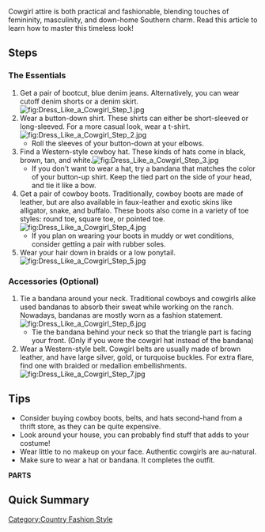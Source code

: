 Cowgirl attire is both practical and fashionable, blending touches of
femininity, masculinity, and down-home Southern charm. Read this article
to learn how to master this timeless look!

## Steps

### The Essentials

1.  Get a pair of bootcut, blue denim jeans. Alternatively, you can wear
    cutoff denim shorts or a denim
    skirt.![](Dress_Like_a_Cowgirl_Step_1.jpg "fig:Dress_Like_a_Cowgirl_Step_1.jpg")
2.  Wear a button-down shirt. These shirts can either be short-sleeved
    or long-sleeved. For a more casual look, wear a
    t-shirt.![](Dress_Like_a_Cowgirl_Step_2.jpg "fig:Dress_Like_a_Cowgirl_Step_2.jpg")
    -   Roll the sleeves of your button-down at your elbows.
3.  Find a Western-style cowboy hat. These kinds of hats come in black,
    brown, tan, and
    white.![](Dress_Like_a_Cowgirl_Step_3.jpg "fig:Dress_Like_a_Cowgirl_Step_3.jpg")
    -   If you don't want to wear a hat, try a bandana that matches the
        color of your button-up shirt. Keep the tied part on the side of
        your head, and tie it like a bow.
4.  Get a pair of cowboy boots. Traditionally, cowboy boots are made of
    leather, but are also available in faux-leather and exotic skins
    like alligator, snake, and buffalo. These boots also come in a
    variety of toe styles: round toe, square toe, or pointed
    toe.![](Dress_Like_a_Cowgirl_Step_4.jpg "fig:Dress_Like_a_Cowgirl_Step_4.jpg")
    -   If you plan on wearing your boots in muddy or wet conditions,
        consider getting a pair with rubber soles.
5.  Wear your hair down in braids or a low
    ponytail.![](Dress_Like_a_Cowgirl_Step_5.jpg "fig:Dress_Like_a_Cowgirl_Step_5.jpg")

### Accessories (Optional)

1.  Tie a bandana around your neck. Traditional cowboys and cowgirls
    alike used bandanas to absorb their sweat while working on the
    ranch. Nowadays, bandanas are mostly worn as a fashion
    statement.![](Dress_Like_a_Cowgirl_Step_6.jpg "fig:Dress_Like_a_Cowgirl_Step_6.jpg")
    -   Tie the bandana behind your neck so that the triangle part is
        facing your front. (Only if you wore the cowgirl hat instead of
        the bandana)
2.  Wear a Western-style belt. Cowgirl belts are usually made of brown
    leather, and have large silver, gold, or turquoise buckles. For
    extra flare, find one with braided or medallion
    embellishments.![](Dress_Like_a_Cowgirl_Step_7.jpg "fig:Dress_Like_a_Cowgirl_Step_7.jpg")

## Tips

-   Consider buying cowboy boots, belts, and hats second-hand from a
    thrift store, as they can be quite expensive.
-   Look around your house, you can probably find stuff that adds to
    your costume!
-   Wear little to no makeup on your face. Authentic cowgirls are
    au-natural.
-   Make sure to wear a hat or bandana. It completes the outfit.

__PARTS__

## Quick Summary

[Category:Country Fashion
Style](Category:Country_Fashion_Style "wikilink")